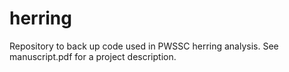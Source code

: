 # herring
Repository to back up code used in PWSSC herring analysis. See manuscript.pdf for a project description.
